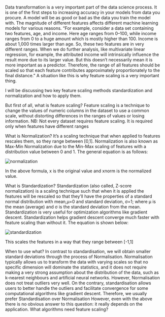 Data transformation is a very important part of the data science process. It is one of the first steps to increasing accuracy in your models from data you procure. A model will be as good or bad as the data you train the model with. The magnitude of different features affects different machine learning models for various reasons.
“For example, consider a data set containing two features, age, and income. Here age ranges from 0–100, while income ranges from 0 to a huge amount which is mostly higher than 100. Income is about 1,000 times larger than age. So, these two features are in very different ranges. When we do further analysis, like multivariate linear regression, for example, the attributed income will intrinsically influence the result more due to its larger value. But this doesn’t necessarily mean it is more important as a predictor. Therefore, the range of all features should be scaled so that each feature contributes approximately proportionately to the final distance.” A situation like this is why feature scaling is a very important thing.

I will be discussing two key feature scaling methods standardization and normalization and how to apply them.

But first of all, what is feature scaling? Feature scaling is a technique to change the values of numeric columns in the dataset to use a common scale, without distorting differences in the ranges of values or losing information. NB: Not every dataset requires feature scaling. It is required only when features have different ranges

What is Normalization?
It’s a scaling technique that when applied to features rescales them, so they range between [0,1]. Normalization is also known as Max-Min Normalization due to the Min-Max scaling of features with a distribution value between 0 and 1. The general equation is as follows:

![normalization](images/eqnNormalization)

In the above formula, x is the original value and xnorm is the normalized value. 

What is Standardization?
Standardization (also called, Z-score normalization) is a scaling technique such that when it is applied the features will be rescaled so that they’ll have the properties of a standard normal distribution with mean,μ=0 and standard deviation, σ=1; where μ is the mean (average) and σ is the standard deviation from the mean. Standardization is very useful for optimization algorithms like gradient descent. Standardization helps gradient descent converge much faster with feature scaling than without it. The equation is shown below:

![standardization](images/eqnStandardization)

This scales the features in a way that they range between [-1,1]

When to use what?
In contrast to standardisation, we will obtain smaller standard deviations through the process of Normalisation.
Normalisation typically allows us to transform the data with varying scales so that no specific dimension will dominate the statistics, and it does not require making a very strong assumption about the distribution of the data, such as k-nearest neighbours and artificial neural networks. However, Normalisation does not treat outliers very well. On the contrary, standardisation allows users to better handle the outliers and facilitate convergence for some computational algorithms like gradient descent. Therefore, we usually prefer Standardisation over Normalisation
However, even with the above there is no obvious answer to this question: it really depends on the application.
What algorithms need feature scaling?
